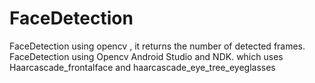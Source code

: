 # FaceDetection
FaceDetection using opencv ,
 it returns the number of detected frames. FaceDetection using Opencv Android Studio and NDK. which uses Haarcascade_frontalface and haarcascade_eye_tree_eyeglasses
